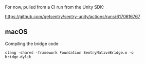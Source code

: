 For now, pulled from a CI run from the Unity SDK:

https://github.com/getsentry/sentry-unity/actions/runs/6170616767

## macOS

Compiling the bridge code

```
clang -shared -framework Foundation SentryNativeBridge.m -o bridge.dylib
```
